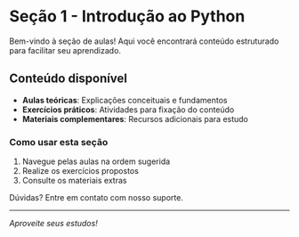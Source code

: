 # Seção 1 - Introdução ao Python

Bem-vindo à seção de aulas! Aqui você encontrará conteúdo estruturado para facilitar seu aprendizado.

## Conteúdo disponível

- **Aulas teóricas**: Explicações conceituais e fundamentos
- **Exercícios práticos**: Atividades para fixação do conteúdo
- **Materiais complementares**: Recursos adicionais para estudo

### Como usar esta seção

1. Navegue pelas aulas na ordem sugerida
2. Realize os exercícios propostos
3. Consulte os materiais extras

Dúvidas? Entre em contato com nosso suporte.

---

*Aproveite seus estudos!*
